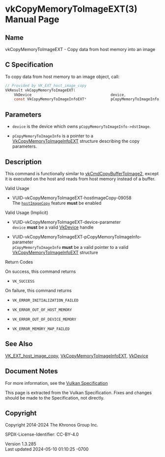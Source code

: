 # vkCopyMemoryToImageEXT(3) Manual Page

## Name

vkCopyMemoryToImageEXT - Copy data from host memory into an image



## <a href="#_c_specification" class="anchor"></a>C Specification

To copy data from host memory to an image object, call:

``` c
// Provided by VK_EXT_host_image_copy
VkResult vkCopyMemoryToImageEXT(
    VkDevice                                    device,
    const VkCopyMemoryToImageInfoEXT*           pCopyMemoryToImageInfo);
```

## <a href="#_parameters" class="anchor"></a>Parameters

- `device` is the device which owns `pCopyMemoryToImageInfo->dstImage`.

- `pCopyMemoryToImageInfo` is a pointer to a
  [VkCopyMemoryToImageInfoEXT](https://registry.khronos.org/vulkan/specs/1.3-extensions/man/html/VkCopyMemoryToImageInfoEXT.html)
  structure describing the copy parameters.

## <a href="#_description" class="anchor"></a>Description

This command is functionally similar to
[vkCmdCopyBufferToImage2](https://registry.khronos.org/vulkan/specs/1.3-extensions/man/html/vkCmdCopyBufferToImage2.html), except it is
executed on the host and reads from host memory instead of a buffer.

Valid Usage

- <a href="#VUID-vkCopyMemoryToImageEXT-hostImageCopy-09058"
  id="VUID-vkCopyMemoryToImageEXT-hostImageCopy-09058"></a>
  VUID-vkCopyMemoryToImageEXT-hostImageCopy-09058  
  The <a
  href="https://registry.khronos.org/vulkan/specs/1.3-extensions/html/vkspec.html#features-hostImageCopy"
  target="_blank" rel="noopener"><code>hostImageCopy</code></a> feature
  **must** be enabled

Valid Usage (Implicit)

- <a href="#VUID-vkCopyMemoryToImageEXT-device-parameter"
  id="VUID-vkCopyMemoryToImageEXT-device-parameter"></a>
  VUID-vkCopyMemoryToImageEXT-device-parameter  
  `device` **must** be a valid [VkDevice](https://registry.khronos.org/vulkan/specs/1.3-extensions/man/html/VkDevice.html) handle

- <a href="#VUID-vkCopyMemoryToImageEXT-pCopyMemoryToImageInfo-parameter"
  id="VUID-vkCopyMemoryToImageEXT-pCopyMemoryToImageInfo-parameter"></a>
  VUID-vkCopyMemoryToImageEXT-pCopyMemoryToImageInfo-parameter  
  `pCopyMemoryToImageInfo` **must** be a valid pointer to a valid
  [VkCopyMemoryToImageInfoEXT](https://registry.khronos.org/vulkan/specs/1.3-extensions/man/html/VkCopyMemoryToImageInfoEXT.html)
  structure

Return Codes

On success, this command returns  
- `VK_SUCCESS`

On failure, this command returns  
- `VK_ERROR_INITIALIZATION_FAILED`

- `VK_ERROR_OUT_OF_HOST_MEMORY`

- `VK_ERROR_OUT_OF_DEVICE_MEMORY`

- `VK_ERROR_MEMORY_MAP_FAILED`

## <a href="#_see_also" class="anchor"></a>See Also

[VK_EXT_host_image_copy](https://registry.khronos.org/vulkan/specs/1.3-extensions/man/html/VK_EXT_host_image_copy.html),
[VkCopyMemoryToImageInfoEXT](https://registry.khronos.org/vulkan/specs/1.3-extensions/man/html/VkCopyMemoryToImageInfoEXT.html),
[VkDevice](https://registry.khronos.org/vulkan/specs/1.3-extensions/man/html/VkDevice.html)

## <a href="#_document_notes" class="anchor"></a>Document Notes

For more information, see the <a
href="https://registry.khronos.org/vulkan/specs/1.3-extensions/html/vkspec.html#vkCopyMemoryToImageEXT"
target="_blank" rel="noopener">Vulkan Specification</a>

This page is extracted from the Vulkan Specification. Fixes and changes
should be made to the Specification, not directly.

## <a href="#_copyright" class="anchor"></a>Copyright

Copyright 2014-2024 The Khronos Group Inc.

SPDX-License-Identifier: CC-BY-4.0

Version 1.3.285  
Last updated 2024-05-10 01:10:25 -0700

